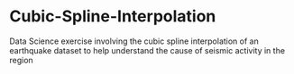 # Cubic-Spline-Interpolation
Data Science exercise involving the cubic spline interpolation of an earthquake dataset to help understand the cause of seismic activity in the region

